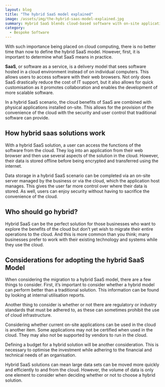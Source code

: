 ```yaml
---
layout: blog
title: "The hybrid SaaS model explained"
image: /assets/img/the-hybrid-saas-model-explained.jpg
summary: Hybrid SaaS blends cloud-based software with on-site applications, offering convenience, control, and security for businesses exploring cloud solutions.
category:
  - Bespoke Software
---
```


With such importance being placed on cloud computing, there is no better time than now to define the hybrid SaaS model. However, first, it is important to determine what SaaS means in practice.
 
**SaaS**, or software as a service, is a delivery model that sees software hosted in a cloud environment instead of on individual computers. This allows users to access software with their web browsers. Not only does SaaS drastically reduce the cost of IT support, but it also allows for quick customisation as it promotes collaboration and enables the development of more scalable software.

In a hybrid SaaS scenario, the cloud benefits of SaaS are combined with physical applications installed on-site. This allows for the provision of the convenience of the cloud with the security and user control that traditional software can provide.
 
## How hybrid saas solutions work
With a hybrid SaaS solution, a user can access the functions of the software from the cloud. They log into an application from their web browser and then use several aspects of the solution in the cloud. However, their data is stored offline before being encrypted and transferred using the internet.

Data storage in a hybrid SaaS scenario can be completed via an on-site server managed by the business or via the cloud, which the application host manages. This gives the user far more control over where their data is stored. As well, users can enjoy security without having to sacrifice the convenience of the cloud.
 
## Who should go hybrid?
Hybrid SaaS can be the perfect solution for those businesses who want to explore the benefits of the cloud but don’t yet wish to migrate their entire operations to the cloud. And this is more common than you think; many businesses prefer to work with their existing technology and systems while they use the cloud.
 
## Considerations for adopting the hybrid SaaS Model
When considering the migration to a hybrid SaaS model, there are a few things to consider. First, it’s important to consider whether a hybrid model can perform better than a traditional solution. This information can be found by looking at internal utilisation reports.

Another thing to consider is whether or not there are regulatory or industry standards that must be adhered to, as these can sometimes prohibit the use of cloud infrastructure.

Considering whether current on-site applications can be used in the cloud is another item. Some applications may not be certified when used in the cloud. They may also not be supported by vendors to run in the cloud.

Defining a budget for a hybrid solution will be another consideration. This is necessary to optimise the investment while adhering to the financial and technical needs of an organisation.

Hybrid SaaS solutions can mean large data sets can be moved more quickly and efficiently to and from the cloud. However, the volume of data is only one element to consider when deciding whether or not to choose a hybrid solution.
